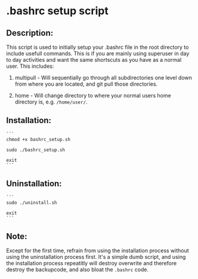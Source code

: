# .bashrc setup script

## Description:

This script is used to initially setup your .bashrc file in the root directory to include usefull commands.
This is if you are mainly using superuser in day to day activities and want the same shortscuts as you have as a normal user. 
This includes: 
1. multipull - Will sequentially go through all subdirectories one level down from where you are located, and git pull those directories.

2. home - Will change directory to where your normal users home directory is, e.g. `/home/user/`.


## Installation:
	```
	chmod +x bashrc_setup.sh

	sudo ./bashrc_setup.sh
	
	exit
	```

## Uninstallation:
	```
	sudo ./uninstall.sh

	exit
	```

## Note:

Except for the first time, refrain from using the installation process without using the uninstallation process first. It's a simple dumb script, and using the installation process repeatitly will destroy overwrite and therefore destroy the backupcode, and also bloat the `.bashrc` code.
